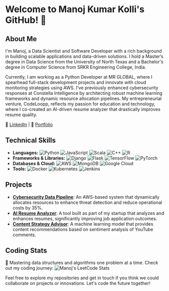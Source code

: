 <!--
**ManojKumarKolli/ManojKumarKolli** is a ✨ _special_ ✨ repository because its `README.md` (this file) appears on your GitHub profile.

Here are some ideas to get you started:

- 🔭 I’m currently working on ...
- 🌱 I’m currently learning ...
- 👯 I’m looking to collaborate on ...
- 🤔 I’m looking for help with ...
- 💬 Ask me about ...
- 📫 How to reach me: ...
- 😄 Pronouns: ...
- ⚡ Fun fact: ...
-->
# Welcome to Manoj Kumar Kolli's GitHub! 👋

## About Me
I'm Manoj, a Data Scientist and Software Developer with a rich background in building scalable applications and data-driven solutions. I hold a Master’s degree in Data Science from the University of North Texas and a Bachelor's degree in Computer Science from SRKR Engineering College, India.

Currently, I am working as a Python Developer at MR GLOBAL, where I spearhead full-stack development projects and innovate with cloud monitoring strategies using AWS. I've previously enhanced cybersecurity responses at Constella Intelligence by architecting robust machine learning frameworks and dynamic resource allocation pipelines. My entrepreneurial venture, CodeLoopp, reflects my passion for education and technology, where I co-created an AI-driven resume analyzer that drastically improves resume quality.

🔗 [LinkedIn](https://www.linkedin.com/in/manoj-kumar-kolli/) | 🔗 [Portfolio](https://manojkumarkolli.wixstudio.io/manojportfolio)

## Technical Skills
- **Languages:** ![Python](https://img.shields.io/badge/-Python-3776AB?style=flat-square&logo=python&logoColor=white) ![JavaScript](https://img.shields.io/badge/-JavaScript-F7DF1E?style=flat-square&logo=javascript&logoColor=black) ![Scala](https://img.shields.io/badge/-Scala-DC322F?style=flat-square&logo=scala&logoColor=white) ![C++](https://img.shields.io/badge/-C++-00599C?style=flat-square&logo=cplusplus&logoColor=white) ![R](https://img.shields.io/badge/-R-276DC3?style=flat-square&logo=r&logoColor=white)
- **Frameworks & Libraries:** ![Django](https://img.shields.io/badge/-Django-092E20?style=flat-square&logo=django&logoColor=white) ![Flask](https://img.shields.io/badge/-Flask-000000?style=flat-square&logo=flask&logoColor=white) ![TensorFlow](https://img.shields.io/badge/-TensorFlow-FF6F00?style=flat-square&logo=tensorflow&logoColor=white) ![PyTorch](https://img.shields.io/badge/-PyTorch-EE4C2C?style=flat-square&logo=pytorch&logoColor=white)
- **Databases & Cloud:** ![AWS](https://img.shields.io/badge/-AWS-232F3E?style=flat-square&logo=amazon-aws&logoColor=white) ![MongoDB](https://img.shields.io/badge/-MongoDB-47A248?style=flat-square&logo=mongodb&logoColor=white) ![Google Cloud](https://img.shields.io/badge/-Google_Cloud-4285F4?style=flat-square&logo=google-cloud&logoColor=white)
- **Tools:** ![Docker](https://img.shields.io/badge/-Docker-2496ED?style=flat-square&logo=docker&logoColor=white) ![Kubernetes](https://img.shields.io/badge/-Kubernetes-326CE5?style=flat-square&logo=kubernetes&logoColor=white) ![Jenkins](https://img.shields.io/badge/-Jenkins-D24939?style=flat-square&logo=jenkins&logoColor=white)

## Projects
- [**Cybersecurity Data Pipeline**](https://github.com/ManojKumarKolli/cybersecurity-pipeline): An AWS-based system that dynamically allocates resources to enhance threat detection and reduce operational costs by 35%.
- [**AI Resume Analyzer**](https://github.com/ManojKumarKolli/resume-analyzer): A tool built as part of my startup that analyzes and enhances resumes, significantly improving job application outcomes.
- [**Content Strategy Advisor**](https://github.com/ManojKumarKolli/content-strategy-advisor): A machine learning model that provides content recommendations based on sentiment analysis of YouTube comments.

## Coding Stats
🌟 Mastering data structures and algorithms one problem at a time. Check out my coding journey:
![Manoj's LeetCode Stats]([https://leetcode.com/u/ManojKumarKolli/])

Feel free to explore my repositories and get in touch if you think we could collaborate on projects or innovations. Let's code the future together!
